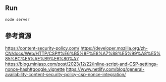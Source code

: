 <!-- @format -->

## Run

```
node server
```

## 參考資源

https://content-security-policy.com/
https://developer.mozilla.org/zh-CN/docs/Web/HTTP/CSP#%E6%B5%8F%E8%A7%88%E5%99%A8%E5%85%BC%E5%AE%B9%E6%80%A7
https://blog.miniasp.com/post/2023/12/22/Inline-script-and-CSP-settings-nonce-hash#google_vignette
https://www.netlify.com/blog/general-availability-content-security-policy-csp-nonce-integration/
